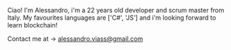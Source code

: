 Ciao! 
I'm Alessandro, i'm a 22 years old developer and scrum master from Italy.
My favourites languages are ['C#', 'JS'] 
and i'm looking forward to learn blockchain!

Contact me at -> alessandro.viass@gmail.com

<!---
--->
